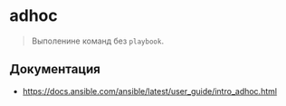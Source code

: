 # adhoc

> Выполенине команд без `playbook`.

## Документация

* https://docs.ansible.com/ansible/latest/user_guide/intro_adhoc.html
